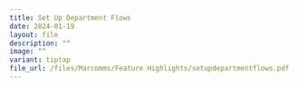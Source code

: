 ```yaml
---
title: Set Up Department Flows
date: 2024-01-19
layout: file
description: ""
image: ""
variant: tiptap
file_url: /files/Marcomms/Feature Highlights/setupdepartmentflows.pdf
---
```

